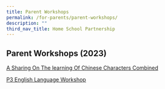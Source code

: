 ```yaml
---
title: Parent Workshops
permalink: /for-parents/parent-workshops/
description: ""
third_nav_title: Home School Partnership
---
```

## Parent Workshops (2023)
[A Sharing On The learning Of Chinese Characters Combined](/files/For%20Parents%20(2023)/A%20sharing%20on%20the%20learning%20of%20Chinese%20characters%20Combined.pdf)

[P3 English Language Workshop](/files/For%20Parents%20(2023)/2023%20P3%20EL%20Parent%20Workshop_3%20March%202023.pdf)